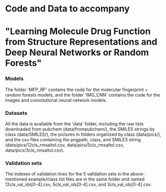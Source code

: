 # Code and Data to accompany
# "Learning Molecule Drug Function from Structure Representations and Deep Neural Networks or Random Forests"

### Models

The folder 'MFP_RF' contains the code for the molecular fingerprint + random forests models, and the folder 'IMG_CNN' contains the code for the images and convolutional neural network models. 

### Datasets

All the data is available from the 'data' folder, including the raw lists downloaded from pubchem (data/frompubchem/), the SMILES strings by class (data/SMILES/), the pictures in folders organized by class (data/pics/), and the csv files containing the pngpath, class, and SMILES string (data/pics/12cls_rmsaltol.csv, data/pics/5cls_rmsaltol.csv, data/pics/3cls_rmsaltol.csv). 

### Validation sets

The indexes of validation lines for the 5 validation sets in the above-mentioned example/class list files are in the same folder and named 12cls_val_ids[0-4].csv, 5cls_val_ids[0-4].csv, and 3cls_val_ids[0-4].csv.



